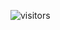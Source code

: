 ![visitors](https://visitor-badge.glitch.me/badge?page_id=mlnja..github&left_color=green&right_color=red)
